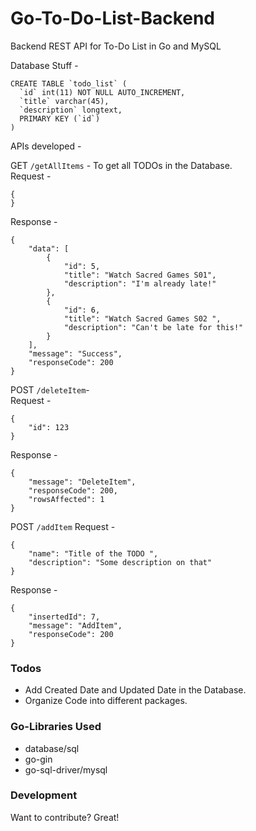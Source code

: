 # Go-To-Do-List-Backend
Backend REST API for To-Do List in Go and MySQL 

Database Stuff -  
```
CREATE TABLE `todo_list` (
  `id` int(11) NOT NULL AUTO_INCREMENT,
  `title` varchar(45),
  `description` longtext,
  PRIMARY KEY (`id`)
) 
```

APIs developed -  

GET `/getAllItems` - To get all TODOs in the Database.   
Request - 
```
{
}
```

Response - 
```
{
    "data": [
        {
            "id": 5,
            "title": "Watch Sacred Games S01",
            "description": "I'm already late!"
        },
        {
            "id": 6,
            "title": "Watch Sacred Games S02 ",
            "description": "Can't be late for this!"
        }
    ],
    "message": "Success",
    "responseCode": 200
}
```

POST `/deleteItem`-   
Request - 
```
{
    "id": 123
}
```
Response - 
```
{
    "message": "DeleteItem",
    "responseCode": 200,
    "rowsAffected": 1
}
```

POST `/addItem`
Request - 
```
{
    "name": "Title of the TODO ",
    "description": "Some description on that"
}
```
Response - 
```
{
    "insertedId": 7,
    "message": "AddItem",
    "responseCode": 200
}
```

### Todos

- Add Created Date and Updated Date in the Database.
- Organize Code into different packages. 

### Go-Libraries Used

- database/sql
- go-gin
- go-sql-driver/mysql


### Development

Want to contribute? Great!
